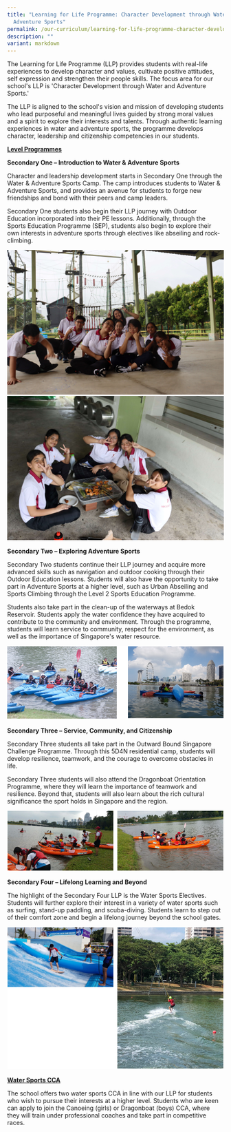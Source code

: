```yaml
---
title: "Learning for Life Programme: Character Development through Water and
  Adventure Sports"
permalink: /our-curriculum/learning-for-life-programme-character-development-through-water-and-adventure-sports/
description: ""
variant: markdown
---
```

<p>The Learning for Life Programme (LLP) provides students with real-life experiences to develop character and values, cultivate positive attitudes, self expression and strengthen their people skills. The focus area for our school's LLP is 'Character Development through Water and Adventure Sports.'</p>
<p>The LLP is aligned to the school's vision and mission of developing students who lead purposeful and meaningful lives guided by strong moral values and a spirit to explore their interests and talents. Through authentic learning experiences in water and adventure sports, the programme develops character, leadership and citizenship competencies in our students.&nbsp;</p>
<p><strong><u>Level Programmes</u></strong></p>
<p><strong>Secondary One – Introduction to Water &amp; Adventure Sports</strong></p>
<p>Character and leadership development starts in Secondary One through the Water &amp; Adventure Sports Camp. The camp introduces students to Water &amp; Adventure Sports, and provides an avenue for students to forge new friendships and bond with their peers and camp leaders.&nbsp;</p>
<p>Secondary One students also begin their LLP journey with Outdoor Education incorporated into their PE lessons. Additionally, through the Sports Education Programme (SEP), students also begin to explore their own interests in adventure sports through electives like abseiling and rock-climbing.&nbsp;</p>
<img src="/images/Curriculum/LLP/2023_sec1_01.JPG">
<img src="/images/Curriculum/LLP/2023_sec1_02.JPG">
<p><strong>Secondary Two – Exploring Adventure Sports&nbsp;</strong></p>
<p>Secondary Two students continue their LLP journey and acquire more advanced skills such as navigation and outdoor cooking through their Outdoor Education lessons. Students will also have the opportunity to take part in Adventure Sports at a higher level, such as Urban Abseiling and Sports Climbing through the Level 2 Sports Education Programme. </p>

<p>Students also take part in the clean-up of the waterways at Bedok Reservoir. Students apply the water confidence they have acquired to contribute to the community and environment. Through the programme, students will learn service to community, respect for the environment, as well as the importance of Singapore's water resource. </p>

<img src="/images/llp2.png">
<p><strong>Secondary Three – Service, Community, and Citizenship</strong></p>
<p>Secondary Three students all take part in the Outward Bound Singapore Challenge Programme. Through this 5D4N residential camp, students will develop resilience, teamwork, and the courage to overcome obstacles in life. </p>
<p>Secondary Three students will also attend the Dragonboat Orientation Programme, where they will learn the importance of teamwork and resilience. Beyond that, students will also learn about the rich cultural significance the sport holds in Singapore and the region. </p>

<img src="/images/llp3.png">
<p><strong>Secondary Four – Lifelong Learning and Beyond</strong></p>
<p>The highlight of the Secondary Four LLP is the Water Sports Electives. Students will further explore their interest in a variety of water sports such as surfing, stand-up paddling, and scuba-diving. Students learn to step out of their comfort zone and begin a lifelong journey beyond the school gates.&nbsp;</p>
<img src="/images/llp4.png">
<p><strong><u>Water Sports CCA</u></strong></p>
<p>The school offers two water sports CCA in line with our LLP for students who wish to pursue their interests at a higher level. Students who are keen can apply to join the Canoeing (girls) or Dragonboat (boys) CCA, where they will train under professional coaches and take part in competitive races.&nbsp;</p>